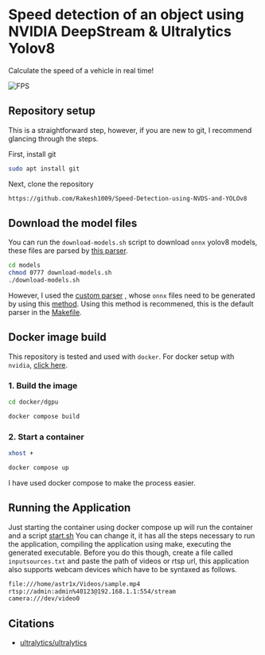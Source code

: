 # Speed detection of an object using NVIDIA DeepStream & Ultralytics Yolov8

Calculate the speed of a vehicle in real time!

![FPS](resources/yolov8.gif)

## Repository setup

This is a straightforward step, however, if you are new to git, I recommend glancing through the steps.

First, install git

```sh
sudo apt install git
```

Next, clone the repository

```sh
https://github.com/Rakesh1009/Speed-Detection-using-NVDS-and-YOLOv8
```

## Download the model files

You can run the `download-models.sh` script to download `onnx` yolov8 models, these files are parsed by [this parser](custom_parsers/nvds_customparser_yolov8).
```sh
cd models
chmod 0777 download-models.sh
./download-models.sh
```

However, I used the [custom parser](custom_parsers/nvdsinfer_custom_impl_Yolo) , whose `onnx` files need to be generated by using this [method](https://github.com/marcoslucianops/DeepStream-Yolo/blob/master/docs/YOLOv8.md). Using this method is recommened, this is the default parser in the [Makefile](Makefile).

## Docker image build
This repository is tested and used with `docker`. For docker setup with `nvidia`, [click here](https://docs.nvidia.com/datacenter/cloud-native/container-toolkit/install-guide.html).

### 1. Build the image

```sh
cd docker/dgpu

docker compose build
```

### 2. Start a container

```sh
xhost +

docker compose up
```
I have used docker compose to make the process easier.

## Running the Application

Just starting the container using docker compose up will run the container and a script [start.sh](start.sh)
You can change it, it has all the steps necessary to run the application, compiling the application using make, executing the generated executable.
Before you do this though, create a file called `inputsources.txt` and paste the path of videos or rtsp url, this application also supports webcam devices which have to be syntaxed as follows.

```sh
file:///home/astr1x/Videos/sample.mp4
rtsp://admin:admin%40123@192.168.1.1:554/stream
camera:///dev/video0
```

## Citations

* [ultralytics/ultralytics](https://github.com/ultralytics/ultralytics)